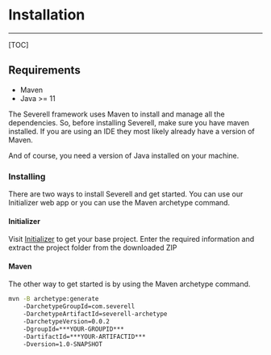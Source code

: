 # Installation

---
[TOC]

## Requirements

* Maven
* Java >= 11

The Severell framework uses Maven to install and manage all the dependencies. So, before installing Severell,
make sure you have maven installed. If you are using an IDE they most likely already have a version of Maven. 

And of course, you need a version of Java installed on your machine. 

### Installing 
There are two ways to install Severell and get started. You can use our Initializer web app or you can use the Maven archetype command.

#### Initializer
Visit [Initializer](https://initializer.severell.com) to get your base project. Enter the required information and extract the project folder from the downloaded ZIP

#### Maven
The other way to get started is by using the Maven archetype command.
```bash
mvn -B archetype:generate
    -DarchetypeGroupId=com.severell 
    -DarchetypeArtifactId=severell-archetype 
    -DarchetypeVersion=0.0.2 
    -DgroupId=***YOUR-GROUPID***
    -DartifactId=***YOUR-ARTIFACTID***
    -Dversion=1.0-SNAPSHOT
```

